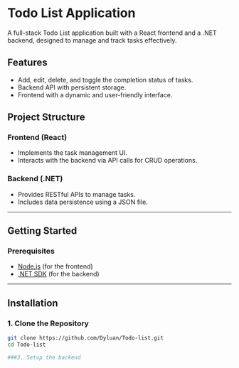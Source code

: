 # Todo List Application

A full-stack Todo List application built with a React frontend and a .NET backend, designed to manage and track tasks effectively.

## Features

- Add, edit, delete, and toggle the completion status of tasks.
- Backend API with persistent storage.
- Frontend with a dynamic and user-friendly interface.

## Project Structure

### Frontend (React)

- Implements the task management UI.
- Interacts with the backend via API calls for CRUD operations.

### Backend (.NET)

- Provides RESTful APIs to manage tasks.
- Includes data persistence using a JSON file.

---

## Getting Started

### Prerequisites

- [Node.js](https://nodejs.org/) (for the frontend)
- [.NET SDK](https://dotnet.microsoft.com/download) (for the backend)

---

## Installation

### 1. Clone the Repository

```bash
git clone https://github.com/Dyluan/Todo-list.git
cd Todo-list

###3. Setup the backend

